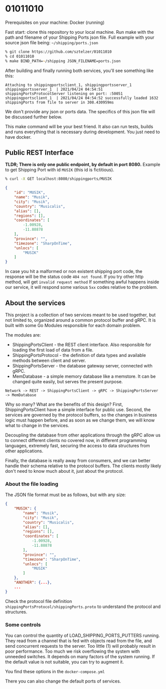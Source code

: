 # 01011010

Prerequisites on your machine: Docker (running)

Fast start: clone this repository to your local machine. Run make with the path and filename of your Shipping Ports json
file. Full example with your source json file being: `~/shipping/ports.json`

``` zsh
% git clone https://github.com/sztelzer/01011010
% cd 01011010
% make BIND_PATH=~/shipping JSON_FILENAME=ports.json
```

After building and finally running both services, you'll see something like this:

```
Attaching to shippingportsclient_1, shippingportsserver_1
shippingportsserver_1  | 2021/04/24 04:54:51 shippingPortsProtocolServer listening on port: :50051
shippingportsclient_1  | 2021/04/24 04:54:52 successfully loaded 1632 shippingPorts from file to server in 308.430959ms
```

We don't provide any json or ports data. The specifics of this json file will be discussed further below.

This make command will be your best friend. It also can run tests, builds and runs everything that is necessary during
development. You just need to have docker.

## Public REST Interface

**TLDR; There is only one public endpoint, by default in port 8080.**
Example to get Shipping Port with id `MUSIK` (this id is fictitious).

``` zsh
% curl -X GET localhost:8080/shippingports/MUSIK
```

``` json
{
    "id": "MUSIK",
    "name": "Musik",
    "city": "Musik",
    "country": "Musicalis",
    "alias": [],
    "regions": [],
    "coordinates": [
        -1.00928,
        -11.88878
    ],
    "province": "",
    "timezone": "SharpOnTime",
    "unlocs": [
        "MUSIK"
    ]
}
```

In case you hit a malformed or non existent shipping port code, the response will be the status code `404 not found`. If
you try other http method, will get `invalid request method`
If something awful happens inside our service, it will respond some various `5xx` codes relative to the problem.

## About the services

This project is a collection of two services meant to be used together, but not limited to, organized around a common
protocol buffer and gRPC. It is built with some Go Modules responsible for each domain problem.

The modules are:

- ShippingPortsClient - the REST client interface. Also responsible for loading the first load of data from a file.
- ShippingPortsProtocol - the definition of data types and available methods between client and server.
- ShippingPortsServer - the database gateway server, connected with gRPC.
- MemDatabase - a simple memory database like a memstore. It can be changed quite easily, but serves the present
  purpose.

```
Network -> REST -> ShippingPortsClient -> gRPC -> ShippingPortsServer -> MemDatabase
```

Why so many? What are the benefits of this design? First, ShippingPortsClient have a simple interface for public use.
Second, the services are governed by the protocol buffers, so the changes in business logic must happen before, and as
soon as we change them, we will know what to change in the services.

Decoupling the database from other applications through the gRPC allow us to connect different clients no covered now,
in different programming languages, extremely fast, securing the access to data structures from other applications.

Finally, the database is really away from consumers, and we can better handle their schema relative to the protocol
buffers. The clients mostly likely don't need to know much about it, just about the protocol.

### About the file loading

The JSON file format must be as follows, but with any size:

``` json
{
    "MUSIK": {
        "name": "Musik",
        "city": "Musik",
        "country": "Musicalis",
        "alias": [],
        "regions": [],
        "coordinates": [
            -1.00928,
            -11.88878
        ],
        "province": "",
        "timezone": "SharpOnTime",
        "unlocs": [
            "MUSIK"
        ]
    },
    "ANOTHER": {...},
    ...
}
```

Check the protocol file definition `shippingPortsProtocol/shippingPorts.proto` to understand the protocol and
structures.

### Some controls

You can control the quantity of LOAD_SHIPPING_PORTS_PUTTERS running. They read from a channel that is fed with objects
read from the file, and send concurrent requests to the server. Too little (1) will probably result in poor performance.
Too much we risk overflowing the system with unneeded switches. It depends on many factors of the system running.
If the default value is not suitable, you can try to augment it.

You find these options in the `docker-compose.yml`

There you can also change the default ports of services.